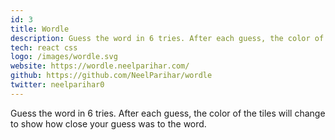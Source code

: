 ```yaml
---
id: 3
title: Wordle
description: Guess the word in 6 tries. After each guess, the color of the tiles will change to show how close your guess was to the word.
tech: react css
logo: /images/wordle.svg
website: https://wordle.neelparihar.com/
github: https://github.com/NeelParihar/wordle
twitter: neelparihar0
---
```



Guess the word in 6 tries. After each guess, the color of the tiles will change to show how close your guess was to the word.